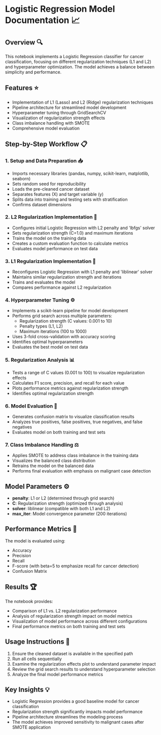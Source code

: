 # Logistic Regression Model Documentation 📈

## Overview 🔍
This notebook implements a Logistic Regression classifier for cancer classification, focusing on different regularization techniques (L1 and L2) and hyperparameter optimization. The model achieves a balance between simplicity and performance.

## Features ⭐
- Implementation of L1 (Lasso) and L2 (Ridge) regularization techniques
- Pipeline architecture for streamlined model development
- Hyperparameter tuning through GridSearchCV
- Visualization of regularization strength effects
- Class imbalance handling with SMOTE
- Comprehensive model evaluation

## Step-by-Step Workflow 📋

### 1. Setup and Data Preparation 📥
- Imports necessary libraries (pandas, numpy, scikit-learn, matplotlib, seaborn)
- Sets random seed for reproducibility
- Loads the pre-cleaned cancer dataset
- Separates features (X) and target variable (y)
- Splits data into training and testing sets with stratification
- Confirms dataset dimensions

### 2. L2 Regularization Implementation 🔢
- Configures initial Logistic Regression with L2 penalty and 'lbfgs' solver
- Sets regularization strength (C=1.0) and maximum iterations
- Trains the model on the training data
- Creates a custom evaluation function to calculate metrics
- Evaluates model performance on test data

### 3. L1 Regularization Implementation 🔢
- Reconfigures Logistic Regression with L1 penalty and 'liblinear' solver
- Maintains similar regularization strength and iterations
- Trains and evaluates the model
- Compares performance against L2 regularization

### 4. Hyperparameter Tuning ⚙️
- Implements a scikit-learn pipeline for model development
- Performs grid search across multiple parameters:
  - Regularization strength (C values: 0.001 to 10)
  - Penalty types (L1, L2)
  - Maximum iterations (100 to 1000)
- Uses 3-fold cross-validation with accuracy scoring
- Identifies optimal hyperparameters
- Evaluates the best model on test data

### 5. Regularization Analysis 📊
- Tests a range of C values (0.001 to 100) to visualize regularization effects
- Calculates F1 score, precision, and recall for each value
- Plots performance metrics against regularization strength
- Identifies optimal regularization strength

### 6. Model Evaluation 📏
- Generates confusion matrix to visualize classification results
- Analyzes true positives, false positives, true negatives, and false negatives
- Evaluates model on both training and test sets

### 7. Class Imbalance Handling ⚖️
- Applies SMOTE to address class imbalance in the training data
- Visualizes the balanced class distribution
- Retrains the model on the balanced data
- Performs final evaluation with emphasis on malignant case detection

## Model Parameters ⚙️
- **penalty**: L1 or L2 (determined through grid search)
- **C**: Regularization strength (optimized through analysis)
- **solver**: liblinear (compatible with both L1 and L2)
- **max_iter**: Model convergence parameter (200 iterations)

## Performance Metrics 📏
The model is evaluated using:
- Accuracy
- Precision
- Recall
- F-score (with beta=5 to emphasize recall for cancer detection)
- Confusion Matrix

## Results 🏆
The notebook provides:
- Comparison of L1 vs. L2 regularization performance
- Analysis of regularization strength impact on model metrics
- Visualization of model performance across different configurations
- Final performance metrics on both training and test sets

## Usage Instructions 📝
1. Ensure the cleaned dataset is available in the specified path
2. Run all cells sequentially
3. Examine the regularization effects plot to understand parameter impact
4. Review the grid search results to understand hyperparameter selection
5. Analyze the final model performance metrics

## Key Insights 💡
- Logistic Regression provides a good baseline model for cancer classification
- Regularization strength significantly impacts model performance
- Pipeline architecture streamlines the modeling process
- The model achieves improved sensitivity to malignant cases after SMOTE application
